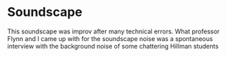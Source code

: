 # Soundscape
This soundscape was improv after many technical errors. What professor Flynn and I came up with for the soundscape noise was a spontaneous interview with the background noise of some chattering Hillman students
